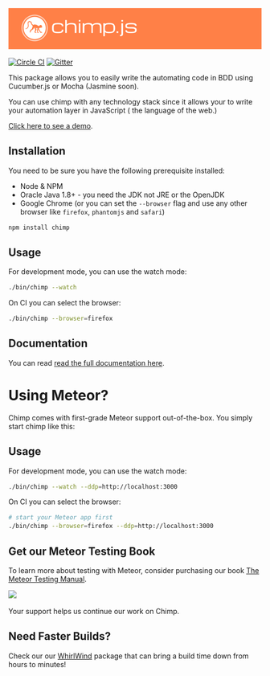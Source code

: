 [![Chimp by Xolv.io](./images/header.png?raw=true)](http://chimpjs.com)

[![Circle CI](https://circleci.com/gh/xolvio/chimp.svg?style=svg)](https://circleci.com/gh/xolvio/chimp) [![Gitter](https://badges.gitter.im/Join%20Chat.svg)](https://gitter.im/xolvio/chimp?utm_source=badge&utm_medium=badge&utm_campaign=pr-badge)

This package allows you to easily write the automating code in BDD using Cucumber.js or Mocha (Jasmine soon). 

You can use chimp with any technology stack since it allows your to write your automation layer in JavaScript ( the language of the web.)

[Click here to see a demo](http://chimpjs.com).


## Installation

You need to be sure you have the following prerequisite installed:

* Node & NPM
* Oracle Java 1.8+ - you need the JDK not JRE or the OpenJDK
* Google Chrome (or you can set the `--browser` flag and use any other browser like `firefox`, `phantomjs` and `safari`)

```sh
npm install chimp
```

## Usage

For development mode, you can use the watch mode:
```sh
./bin/chimp --watch
```

On CI you can select the browser:
```sh
./bin/chimp --browser=firefox
```

## Documentation
You can read [read the full documentation here](http://chimp.readme.io/docs).


# Using Meteor?

Chimp comes with first-grade Meteor support out-of-the-box. You simply start chimp like this:

## Usage

For development mode, you can use the watch mode:
```sh
./bin/chimp --watch --ddp=http://localhost:3000
```

On CI you can select the browser:
```sh
# start your Meteor app first
./bin/chimp --browser=firefox --ddp=http://localhost:3000
```

## Get our Meteor Testing Book
To learn more about testing with Meteor, consider purchasing our book [The Meteor Testing Manual](http://www.meteortesting.com/?utm_source=GitHubChimp&utm_medium=banner&utm_campaign=Chimp).

[![](http://www.meteortesting.com/img/tmtm.gif)](http://www.meteortesting.com/?utm_source=GitHubChimp&utm_medium=banner&utm_campaign=Chimp)

Your support helps us continue our work on Chimp.

## Need Faster Builds?
 
Check our our [WhirlWind](https://github.com/xolvio/whirlwind) package that can bring a build time down from hours to 
minutes!
